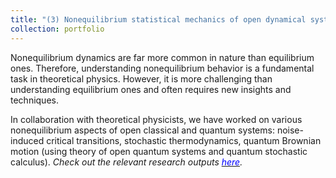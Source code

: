 ```yaml
---
title: "(3) Nonequilibrium statistical mechanics of open dynamical systems"
collection: portfolio
---
```

Nonequilibrium dynamics are far more common in nature than equilibrium ones. Therefore, understanding nonequilibrium behavior is a fundamental task in theoretical physics. However, it is more challenging than understanding equilibrium ones and often requires new insights and techniques.

In collaboration with theoretical physicists, we have worked on various nonequilibrium aspects of open classical and quantum systems: noise-induced critical transitions, stochastic thermodynamics, quantum Brownian motion (using theory of open quantum systems and quantum stochastic calculus). <i>Check out the relevant research outputs [<font color = "blue">here</font>](https://shoelim.github.io/publications/).</i>

